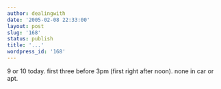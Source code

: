 ```yaml
---
author: dealingwith
date: '2005-02-08 22:33:00'
layout: post
slug: '168'
status: publish
title: '...'
wordpress_id: '168'
---
```


9 or 10 today. first three before 3pm (first right after noon). none in car or
apt.

